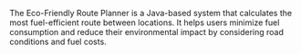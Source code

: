 The Eco-Friendly Route Planner is a Java-based system that calculates the most fuel-efficient route between locations.
It helps users minimize fuel consumption and reduce their environmental impact by considering road conditions and fuel costs.
